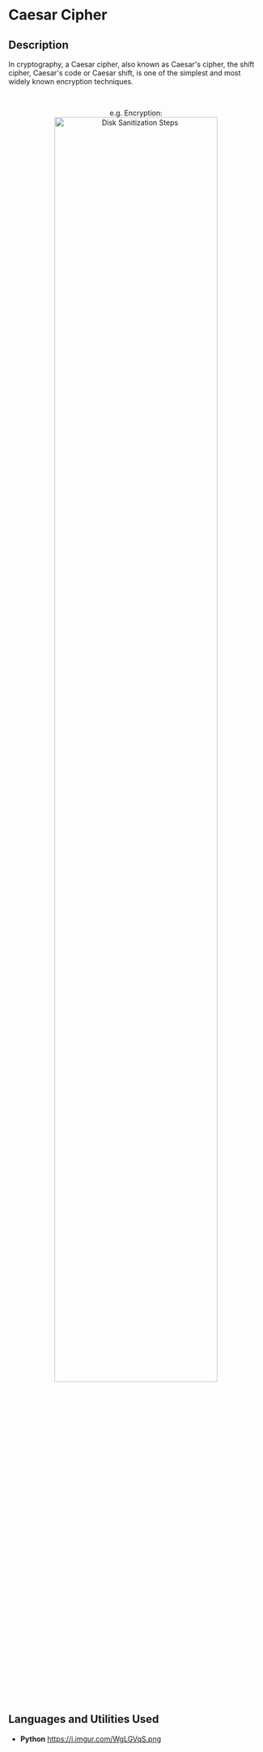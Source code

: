 <h1>Caesar Cipher</h1>

<h2>Description</h2>

In cryptography, a Caesar cipher, also known as Caesar's cipher, the shift cipher, Caesar's code or Caesar shift, is one of the simplest and most widely known encryption techniques. 

<br />
<p align="center">
e.g. Encryption: <br/>
<img src="https://i.imgur.com/WgLGVqS.png" height="80%" width="80%" alt="Disk Sanitization Steps"/>
<br />

<h2>Languages and Utilities Used</h2>

- <b>Python</b> 
https://i.imgur.com/WgLGVqS.png
